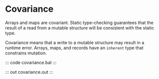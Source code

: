 # Covariance

Arrays and maps are covariant. Static type-checking guarantees that the result of a read from a mutable structure will be consistent with the static type.

Covariance means that a write to a mutable structure may result in a runtime error. Arrays, maps, and records have an `inherent` type that constrains mutation.

::: code covariance.bal :::

::: out covariance.out :::